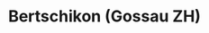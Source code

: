 ---
title: Bertschikon (Gossau ZH)
url: /bertschikon-gossau-zh/
latitude: 47.322
longitude: 8.757
---